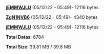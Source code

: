 [**jEMMWJLU**](/data/jEMMWJLU.txt) (05/12/22 - 05:49)- 12116 bytes

[**ZgN1NVB6**](/data/ZgN1NVB6.txt) (05/12/22 - 05:49)- 4340 bytes

[**jEMMWJLU**](/data/jEMMWJLU.txt) (05/12/22 - 05:49)- 12116 bytes

**Total Datas**: 6784

**Total Size**: 39.81 MB / 39.8 MB
